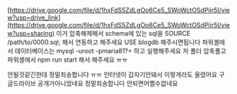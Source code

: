 [https://drive.google.com/file/d/1hxFdS5ZdLgOo6Ce5_SWoWctOSdPiir5I/view?usp=drive_link](https://drive.google.com/file/d/1hxFdS5ZdLgOo6Ce5_SWoWctOSdPiir5I/view?usp=sharing) 이거 압축해제해서
schema에 있는 sql을 SOURCE /path/to/0000.sql; 해서
연동하고 해주세요
USE blogdb 해주시면됩니다
파워셸에서 데이터베이스는
mysql -uroot -pmaria81?+ 하고 실행해주세요
저 폴더 압축풀고 파워셸에서 npm run start 해서 해주세요 ㅠㅠ

안될것같긴한데 정말죄송합니다 ㅠㅠ
인터넷이 갑자기안돼서 이렇게라도 올렸어요
구글드라이브 공개가아니었네요 정말죄송합니다 안되면어쩔수없네요
